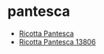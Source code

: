 # pantesca

 * [Ricotta Pantesca](../../index/r/ricotta-pantesca-13806.json)
 * [Ricotta Pantesca 13806](../../index/r/ricotta-pantesca-13806.json)
